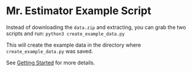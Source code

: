 # Mr. Estimator Example Script

Instead of downloading the `data.zip` and extracting,
you can grab the two scripts and run: ```python3 create_example_data.py```

This will create the example data in the directory where `create_example_data.py` was saved.

See [Getting Started](https://mrestimator.readthedocs.io/en/latest/doc/gettingstarted.html) for more details.
